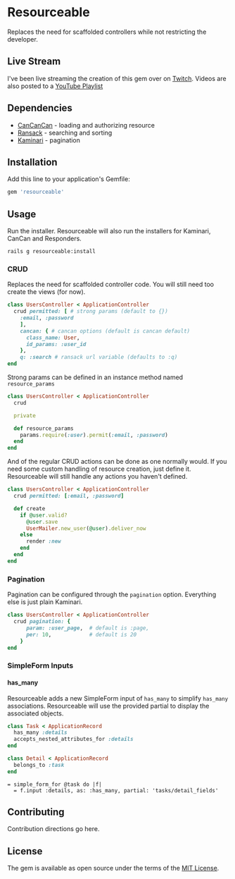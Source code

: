 # Resourceable
Replaces the need for scaffolded controllers while not restricting the developer.

## Live Stream

I've been live streaming the creation of this gem over on [Twitch](http://twitch.tv/jasonhazel).  Videos are also posted to a [YouTube Playlist](https://www.youtube.com/playlist?list=PLi4UprHLU91BUYH1B5QMaRJnpP7vQzgu6)
## Dependencies 

* [CanCanCan](https://github.com/CanCanCommunity/cancancan) - loading and authorizing resource
* [Ransack](https://github.com/activerecord-hackery/ransack)   - searching and sorting
* [Kaminari](https://github.com/kaminari/kaminari)  - pagination

## Installation
Add this line to your application's Gemfile:

```ruby
gem 'resourceable'
```


## Usage

Run the installer.  Resourceable will also run the installers for Kaminari, CanCan and Responders.

```
rails g resourceable:install
```

### CRUD 
Replaces the need for scaffolded controller code.  You will still need too create the views (for now).

```ruby 
class UsersController < ApplicationController 
  crud permitted: [ # strong params (default to {})
    :email, :password 
    ], 
    cancan: { # cancan options (default is cancan default)
      class_name: User, 
      id_params: :user_id 
    },
    q: :search # ransack url variable (defaults to :q)
end
```

Strong params can be defined in an instance method named `resource_params`

```ruby 
class UsersController < ApplicationController 
  crud

  private 

  def resource_params 
    params.require(:user).permit(:email, :password)
  end
end

```

And of the regular CRUD actions can be done as one normally would.  If you need some custom handling of resource creation, just define it. Resourceable will still handle any actions you haven't defined.

```ruby 
class UsersController < ApplicationController 
  crud permitted: [:email, :password]

  def create 
    if @user.valid?
      @user.save 
      UserMailer.new_user(@user).deliver_now
    else 
      render :new
    end
  end
end

```

### Pagination 

Pagination can be configured through the `pagination` option. Everything else is just plain Kaminari.


```ruby 
class UsersController < ApplicationController 
  crud pagination: {
      param: :user_page,  # default is :page, 
      per: 10,            # default is 20
    }
end
```

### SimpleForm Inputs 

#### has_many 

Resourceable adds a new SimpleForm input of `has_many` to simplify `has_many` associations. Resourceable will use the provided partial to display the associated objects.

```ruby 
class Task < ApplicationRecord 
  has_many :details 
  accepts_nested_attributes_for :details
end

class Detail < ApplicationRecord 
  belongs_to :task
end

```

```slim 
= simple_form_for @task do |f|
  = f.input :details, as: :has_many, partial: 'tasks/detail_fields'
```


## Contributing
Contribution directions go here.

## License
The gem is available as open source under the terms of the [MIT License](http://opensource.org/licenses/MIT).
